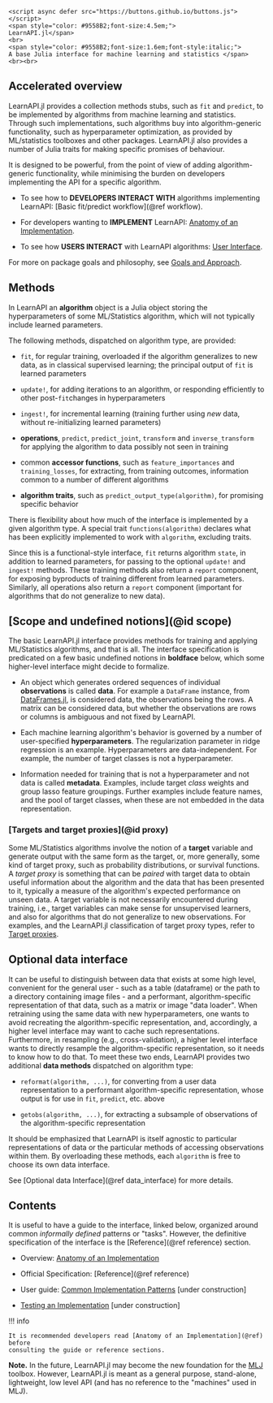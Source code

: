 ```@raw html
<script async defer src="https://buttons.github.io/buttons.js"></script>
<span style="color: #9558B2;font-size:4.5em;">
LearnAPI.jl</span>
<br>
<span style="color: #9558B2;font-size:1.6em;font-style:italic;">
A base Julia interface for machine learning and statistics </span>
<br><br>
```

## Accelerated overview

LearnAPI.jl provides a collection methods stubs, such as `fit` and `predict`, to be
implemented by algorithms from machine learning and statistics. Through such
implementations, such algorithms buy into algorithm-generic functionality, such as
hyperparameter optimization, as provided by ML/statistics toolboxes and other
packages. LearnAPI.jl also provides a number of Julia traits for making specific promises
of behaviour.

It is designed to be powerful, from the point of view of adding algorithm-generic
functionality, while minimising the burden on developers implementing the API for a
specific algorithm.

- To see how to **DEVELOPERS INTERACT WITH** algorithms implementing LearnAPI: [Basic fit/predict
  workflow](@ref workflow).

- For developers wanting to **IMPLEMENT** LearnAPI: [Anatomy of
  an Implementation](@ref).

- To see how **USERS INTERACT** with LearnAPI algorithms: [User
  Interface](@ref).

For more on package goals and philosophy, see [Goals and Approach](@ref).


## Methods

In LearnAPI an **algorithm** object is a Julia object storing the hyperparameters of some
ML/Statistics algorithm, which will not typically include learned parameters.

The following methods, dispatched on algorithm type, are provided:

- `fit`, for regular training, overloaded if the algorithm generalizes to new data, as in
  classical supervised learning; the principal output of `fit` is learned parameters

- `update!`, for adding iterations to an algorithm, or responding efficiently to other
  post-`fit`changes in hyperparameters

- `ingest!`, for incremental learning (training further using *new* data, without
  re-initializing learned parameters)

- **operations**, `predict`, `predict_joint`, `transform` and `inverse_transform` for
  applying the algorithm to data possibly not seen in training

- common **accessor functions**, such as `feature_importances` and `training_losses`, for
  extracting, from training outcomes, information common to a number of different
  algorithms

- **algorithm traits**, such as `predict_output_type(algorithm)`, for promising specific behavior

There is flexibility about how much of the interface is implemented by a given algorithm type.
A special trait `functions(algorithm)` declares what has been explicitly implemented to work
with `algorithm`, excluding traits.

Since this is a functional-style interface, `fit` returns algorithm `state`, in addition to
learned parameters, for passing to the optional `update!` and `ingest!` methods. These
training methods also return a `report` component, for exposing byproducts of training
different from learned parameters. Similarly, all operations also return a `report`
component (important for algorithms that do not generalize to new data).


## [Scope and undefined notions](@id scope)

The basic LearnAPI.jl interface provides methods for training and applying ML/Statistics
algorithms, and that is all. The interface specification is predicated on a few basic
undefined notions in **boldface** below, which some higher-level interface might decide to
formalize.

- An object which generates ordered sequences of individual **observations** is called
  **data**. For example a `DataFrame` instance, from
  [DataFrames.jl](https://dataframes.juliadata.org/stable/), is considered data, the
  observations being the rows. A matrix can be considered data, but whether the
  observations are rows or columns is ambiguous and not fixed by LearnAPI.

- Each machine learning algorithm's behavior is governed by a number of user-specified
  **hyperparameters**. The regularization parameter in ridge regression is an
  example. Hyperparameters are data-independent. For example, the number of target classes
  is not a hyperparameter.

- Information needed for training that is not a hyperparameter and not data is called
  **metadata**. Examples, include target *class* weights and group lasso feature
  groupings. Further examples include feature names, and the pool of target classes, when
  these are not embedded in the data representation.


### [Targets and target proxies](@id proxy)

Some ML/Statistics algorithms involve the notion of a **target** variable and generate
output with the same form as the target, or, more generally, some kind of target proxy,
such as probability distributions, or survival functions. A *target proxy* is something
that can be *paired* with target data to obtain useful information about the algorithm and
the data that has been presented to it, typically a measure of the algorithm's expected
performance on unseen data. A target variable is not necessarily encountered during
training, i.e., target variables can make sense for unsupervised learners, and also for
algorithms that do not generalize to new observations.  For examples, and the LearnAPI.jl
classification of target proxy types, refer to [Target proxies](@ref).


## Optional data interface

It can be useful to distinguish between data that exists at some high level, convenient
for the general user - such as a table (dataframe) or the path to a directory containing
image files - and a performant, algorithm-specific representation of that data, such as a
matrix or image "data loader". When retraining using the same data with new
hyperparameters, one wants to avoid recreating the algorithm-specific representation, and,
accordingly, a higher level interface may want to cache such representations. Furthermore,
in resampling (e.g., cross-validation), a higher level interface wants to directly
resample the algorithm-specific representation, so it needs to know how to do that. To
meet these two ends, LearnAPI provides two additional **data methods** dispatched on
algorithm type:

- `reformat(algorithm, ...)`, for converting from a user data representation to a
  performant algorithm-specific representation, whose output is for use in `fit`,
  `predict`, etc. above

- `getobs(algorithm, ...)`, for extracting a subsample of observations of the
  algorithm-specific representation

It should be emphasized that LearnAPI is itself agnostic to particular representations of
data or the particular methods of accessing observations within them. By overloading these
methods, each `algorithm` is free to choose its own data interface.

See [Optional data Interface](@ref data_interface) for more details. 

## Contents

It is useful to have a guide to the interface, linked below, organized around common
*informally defined* patterns or "tasks". However, the definitive specification of the
interface is the [Reference](@ref reference) section.

- Overview: [Anatomy of an Implementation](@ref)

- Official Specification: [Reference](@ref reference)

- User guide: [Common Implementation Patterns](@ref) [under construction]

- [Testing an Implementation](@ref) [under construction]

!!! info

	It is recommended developers read [Anatomy of an Implementation](@ref) before
	consulting the guide or reference sections.

**Note.** In the future, LearnAPI.jl may become the new foundation for the
[MLJ](https://alan-turing-institute.github.io/MLJ.jl/dev/) toolbox. However, LearnAPI.jl
is meant as a general purpose, stand-alone, lightweight, low level API (and has no
reference to the "machines" used in MLJ).

